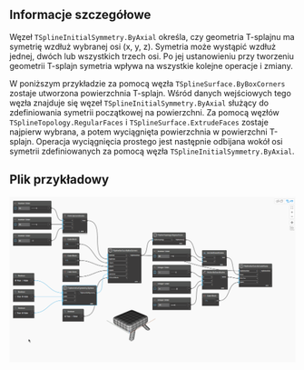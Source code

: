 ## Informacje szczegółowe
Węzeł `TSplineInitialSymmetry.ByAxial` określa, czy geometria T-splajnu ma symetrię wzdłuż wybranej osi (x, y, z). Symetria może wystąpić wzdłuż jednej, dwóch lub wszystkich trzech osi. Po jej ustanowieniu przy tworzeniu geometrii T-splajn symetria wpływa na wszystkie kolejne operacje i zmiany.

W poniższym przykładzie za pomocą węzła `TSplineSurface.ByBoxCorners` zostaje utworzona powierzchnia T-splajn. Wśród danych wejściowych tego węzła znajduje się węzeł `TSplineInitialSymmetry.ByAxial` służący do zdefiniowania symetrii początkowej na powierzchni. Za pomocą węzłów `TSplineTopology.RegularFaces` i `TSplineSurface.ExtrudeFaces` zostaje najpierw wybrana, a potem wyciągnięta powierzchnia w powierzchni T-splajn. Operacja wyciągnięcia prostego jest następnie odbijana wokół osi symetrii zdefiniowanych za pomocą węzła `TSplineInitialSymmetry.ByAxial`.

## Plik przykładowy

![Example](./Autodesk.DesignScript.Geometry.TSpline.TSplineInitialSymmetry.ByAxial_img.gif)

